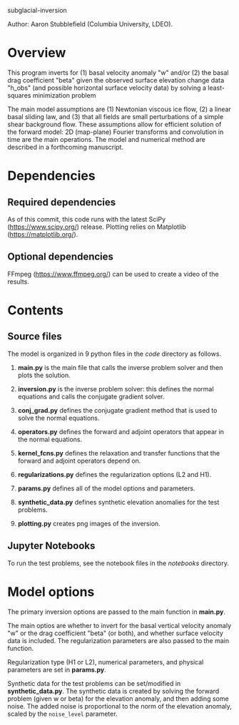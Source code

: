subglacial-inversion

Author: Aaron Stubblefield (Columbia University, LDEO).

# Overview
This program inverts for (1) basal velocity anomaly "w" and/or (2) the basal drag
coefficient "beta" given the observed surface
elevation change data "h_obs" (and possible horizontal surface velocity data) by solving a least-squares minimization problem

The main model assumptions are (1) Newtonian viscous ice flow, (2) a linear
basal sliding law, and (3) that all fields are small perturbations of a simple shear
background flow. These assumptions allow for efficient solution of the forward
model: 2D (map-plane) Fourier transforms and convolution in time are the main
operations. The model and numerical method are described in a forthcoming manuscript.

# Dependencies
## Required dependencies
As of this commit, this code runs with the latest SciPy (https://www.scipy.org/)
release. Plotting relies on Matplotlib (https://matplotlib.org/).


## Optional dependencies
FFmpeg (https://www.ffmpeg.org/) can be used to create a video of the results.

# Contents

## Source files
The model is organized in 9 python files in the *code* directory as follows.

1. **main.py** is the main file that calls the inverse problem solver and then
plots the solution.

2. **inversion.py** is the inverse problem solver: this defines the normal equations
and calls the conjugate gradient solver.

3. **conj_grad.py** defines the conjugate gradient method that is used to solve
the normal equations.

4. **operators.py** defines the forward and adjoint operators that appear in the
normal equations.

5. **kernel_fcns.py** defines the relaxation and transfer functions that the forward and adjoint
operators depend on.

6. **regularizations.py** defines the regularization options (L2 and H1).

7. **params.py** defines all of the model options and parameters.

8. **synthetic_data.py** defines synthetic elevation anomalies for the test problems.

9. **plotting.py** creates png images of the inversion.

## Jupyter Notebooks
To run the test problems, see the notebook files in the *notebooks* directory.

# Model options

The primary inversion options are passed to the main function in **main.py**.

The main optios are whether to invert for the basal vertical velocity anomaly "w" or the drag
coefficient "beta" (or both), and whether surface velocity data is included. The regularization
parameters are also passed to the main function. 

Regularization type (H1 or L2), numerical parameters, and physical parameters are set in **params.py**.

Synthetic data for the test problems can be set/modified in **synthetic_data.py**.
The synthetic data is created by solving the forward problem (given w or beta)
for the elevation anomaly, and then adding
some noise. The added noise is proportional to the norm of the elevation anomaly,
scaled by the `noise_level` parameter.
